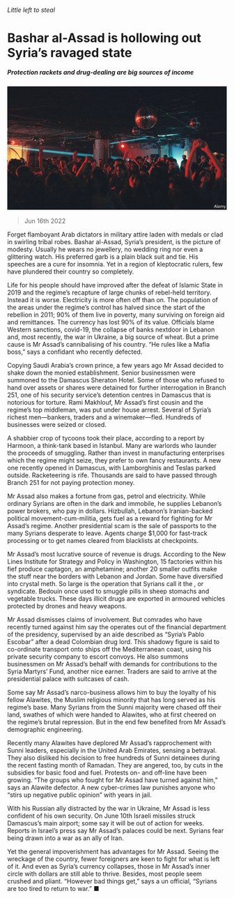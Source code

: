 ###### Little left to steal

# Bashar al-Assad is hollowing out Syria’s ravaged state 

##### Protection rackets and drug-dealing are big sources of income 

![image](images/20220618_MAP005.jpg) 

> Jun 16th 2022 

Forget flamboyant Arab dictators in military attire laden with medals or clad in swirling tribal robes. Bashar al-Assad, Syria’s president, is the picture of modesty. Usually he wears no jewellery, no wedding ring nor even a glittering watch. His preferred garb is a plain black suit and tie. His speeches are a cure for insomnia. Yet in a region of kleptocratic rulers, few have plundered their country so completely.

Life for his people should have improved after the defeat of Islamic State in 2019 and the regime’s recapture of large chunks of rebel-held territory. Instead it is worse. Electricity is more often off than on. The population of the areas under the regime’s control has halved since the start of the rebellion in 2011; 90% of them live in poverty, many surviving on foreign aid and remittances. The currency has lost 90% of its value. Officials blame Western sanctions, covid-19, the collapse of banks nextdoor in Lebanon and, most recently, the war in Ukraine, a big source of wheat. But a prime cause is Mr Assad’s cannibalising of his country. “He rules like a Mafia boss,” says a confidant who recently defected.

Copying Saudi Arabia’s crown prince, a few years ago Mr Assad decided to shake down the monied establishment. Senior businessmen were summoned to the Damascus Sheraton Hotel. Some of those who refused to hand over assets or shares were detained for further interrogation in Branch 251, one of his security service’s detention centres in Damascus that is notorious for torture. Rami Makhlouf, Mr Assad’s first cousin and the regime’s top middleman, was put under house arrest. Several of Syria’s richest men—bankers, traders and a winemaker—fled. Hundreds of businesses were seized or closed.

A shabbier crop of tycoons took their place, according to a report by Harmoon, a think-tank based in Istanbul. Many are warlords who launder the proceeds of smuggling. Rather than invest in manufacturing enterprises which the regime might seize, they prefer to own fancy restaurants. A new one recently opened in Damascus, with Lamborghinis and Teslas parked outside. Racketeering is rife. Thousands are said to have passed through Branch 251 for not paying protection money.

Mr Assad also makes a fortune from gas, petrol and electricity. While ordinary Syrians are often in the dark and immobile, he supplies Lebanon’s power brokers, who pay in dollars. Hizbullah, Lebanon’s Iranian-backed political movement-cum-militia, gets fuel as a reward for fighting for Mr Assad’s regime. Another presidential scam is the sale of passports to the many Syrians desperate to leave. Agents charge $1,000 for fast-track processing or to get names cleared from blacklists at checkpoints.

Mr Assad’s most lucrative source of revenue is drugs. According to the New Lines Institute for Strategy and Policy in Washington, 15 factories within his fief produce captagon, an amphetamine; another 20 smaller outfits make the stuff near the borders with Lebanon and Jordan. Some have diversified into crystal meth. So large is the operation that Syrians call it the , or syndicate. Bedouin once used to smuggle pills in sheep stomachs and vegetable trucks. These days illicit drugs are exported in armoured vehicles protected by drones and heavy weapons. 

Mr Assad dismisses claims of involvement. But comrades who have recently turned against him say the operates out of the financial department of the presidency, supervised by an aide described as “Syria’s Pablo Escobar” after a dead Colombian drug lord. This shadowy figure is said to co-ordinate transport onto ships off the Mediterranean coast, using his private security company to escort convoys. He also summons businessmen on Mr Assad’s behalf with demands for contributions to the Syria Martyrs’ Fund, another nice earner. Traders are said to arrive at the presidential palace with suitcases of cash.

Some say Mr Assad’s narco-business allows him to buy the loyalty of his fellow Alawites, the Muslim religious minority that has long served as his regime’s base. Many Syrians from the Sunni majority were chased off their land, swathes of which were handed to Alawites, who at first cheered on the regime’s brutal repression. But in the end few benefited from Mr Assad’s demographic engineering. 

Recently many Alawites have deplored Mr Assad’s rapprochement with Sunni leaders, especially in the United Arab Emirates, sensing a betrayal. They also disliked his decision to free hundreds of Sunni detainees during the recent fasting month of Ramadan. They are angered, too, by cuts in the subsidies for basic food and fuel. Protests on- and off-line have been growing. “The groups who fought for Mr Assad have turned against him,” says an Alawite defector. A new cyber-crimes law punishes anyone who “stirs up negative public opinion” with years in jail.

With his Russian ally distracted by the war in Ukraine, Mr Assad is less confident of his own security. On June 10th Israeli missiles struck Damascus’s main airport; some say it will be out of action for weeks. Reports in Israel’s press say Mr Assad’s palaces could be next. Syrians fear being drawn into a war as an ally of Iran. 

Yet the general impoverishment has advantages for Mr Assad. Seeing the wreckage of the country, fewer foreigners are keen to fight for what is left of it. And even as Syria’s currency collapses, those in Mr Assad’s inner circle with dollars are still able to thrive. Besides, most people seem crushed and pliant. “However bad things get,” says a un official, “Syrians are too tired to return to war.” ■

